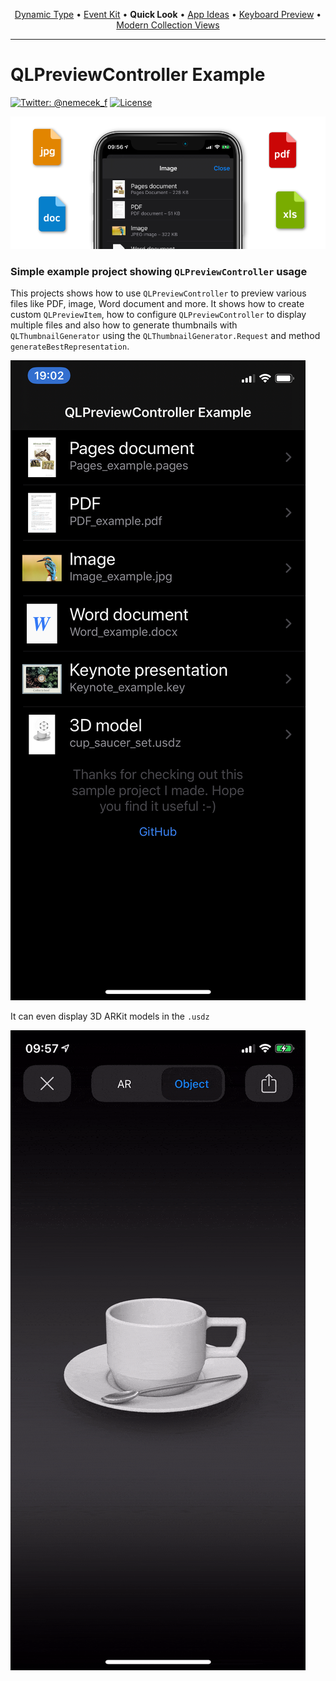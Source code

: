 
<p align="center">
  <a href="https://github.com/nemecek-filip/DynamicType-ReferenceApp">Dynamic Type</a> &bull;
  <a href="https://github.com/nemecek-filip/EKEventKit.Example">Event Kit</a> &bull;
  <b>Quick Look</b> 	&bull;
  <a href="https://github.com/nemecek-filip/App-ideas">App Ideas</a> &bull;
  <a href="https://github.com/nemecek-filip/KeyboardPreview.iOS">Keyboard Preview</a> &bull;
  <a href="https://github.com/nemecek-filip/CompositionalDiffablePlayground.ios">Modern Collection Views</a>
</p>
</p>

----
# QLPreviewController Example

[![Twitter: @nemecek_f](https://img.shields.io/badge/contact-@nemecek_f-blue.svg?style=flat)](https://twitter.com/nemecek_f)
[![License](https://img.shields.io/badge/license-MIT-green.svg?style=flat)](https://github.com/nemecek-filip/QLPreviewController.Example/blob/master/LICENSE)

![](Images/qlPreviewHeader.png)

### Simple example project showing `QLPreviewController` usage

This projects shows how to use `QLPreviewController` to preview various files like PDF, image, Word document and more. It shows how to create custom `QLPreviewItem`, how to configure `QLPreviewController` to display multiple files and also how to generate thumbnails with `QLThumbnailGenerator` using the `QLThumbnailGenerator.Request` and method `generateBestRepresentation`.

![](Images/thumbnails.jpeg)

It can even display 3D ARKit models in the `.usdz`

![](Images/3D-model-example.gif)